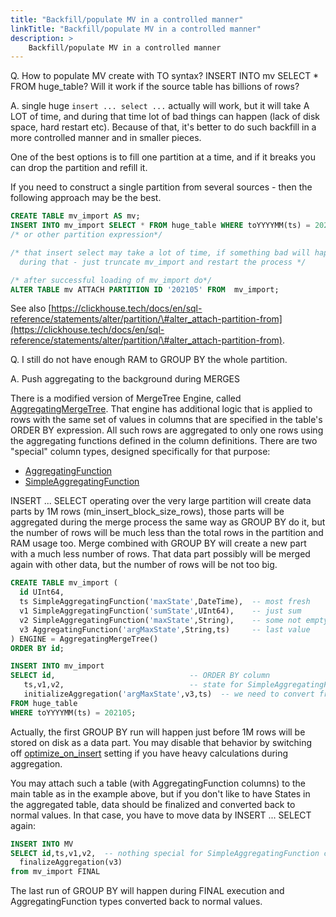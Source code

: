 ```yaml
---
title: "Backfill/populate MV in a controlled manner"
linkTitle: "Backfill/populate MV in a controlled manner"
description: >
    Backfill/populate MV in a controlled manner
---
```

Q. How to populate MV create with TO syntax? INSERT INTO mv SELECT \* FROM huge_table? Will it work if the source table has billions of rows?

A. single huge `insert ... select ...` actually will work, but it will take A LOT of time, and during that time lot of bad things can happen (lack of disk space, hard restart etc). Because of that, it's better to do such backfill in a more controlled manner and in smaller pieces.

One of the best options is to fill one partition at a time, and if it breaks you can drop the partition and refill it.

If you need to construct a single partition from several sources - then the following approach may be the best.

```sql
CREATE TABLE mv_import AS mv;
INSERT INTO mv_import SELECT * FROM huge_table WHERE toYYYYMM(ts) = 202105;
/* or other partition expression*/

/* that insert select may take a lot of time, if something bad will happen
  during that - just truncate mv_import and restart the process */

/* after successful loading of mv_import do*/
ALTER TABLE mv ATTACH PARTITION ID '202105' FROM  mv_import;
```

See also [https://clickhouse.tech/docs/en/sql-reference/statements/alter/partition/\#alter_attach-partition-from](https://clickhouse.tech/docs/en/sql-reference/statements/alter/partition/\#alter_attach-partition-from).

Q. I still do not have enough RAM to GROUP BY the whole partition.

A. Push aggregating to the background during MERGES

There is a modified version of MergeTree Engine, called [AggregatingMergeTree](https://clickhouse.com/docs/en/engines/table-engines/mergetree-family/aggregatingmergetree).  That engine has additional logic that is applied to rows with the same set of values in columns that are specified in the table's ORDER BY expression.   All such rows are aggregated to only one rows using the aggregating functions defined in the column definitions.   There are two "special" column types, designed specifically for that purpose:

- [AggregatingFunction](https://clickhouse.com/docs/en/sql-reference/data-types/aggregatefunction)
- [SimpleAggregatingFunction](https://clickhouse.com/docs/en/sql-reference/data-types/simpleaggregatefunction)

INSERT ... SELECT operating over the very large partition will create data parts by 1M rows (min_insert_block_size_rows), those parts will be aggregated during the merge process the same way as GROUP BY do it, but the number of rows will be much less than the total rows in the partition and RAM usage too.  Merge combined with GROUP BY will create a new part with a much less number of rows. That data part possibly will be merged again with other data, but the number of rows will be not too big.

```sql
CREATE TABLE mv_import (
  id UInt64,
  ts SimpleAggregatingFunction('maxState',DateTime),  -- most fresh
  v1 SimpleAggregatingFunction('sumState',UInt64),    -- just sum
  v2 SimpleAggregatingFunction('maxState',String),    -- some not empty string
  v3 AggregatingFunction('argMaxState',String,ts)     -- last value
) ENGINE = AggregatingMergeTree()
ORDER BY id;

INSERT INTO mv_import
SELECT id,                              -- ORDER BY column
   ts,v1,v2,                            -- state for SimpleAggregatingFunction the same as value
   initializeAggregation('argMaxState',v3,ts)  -- we need to convert from values to States for columns with AggregatingFunction type
FROM huge_table
WHERE toYYYYMM(ts) = 202105;
```

Actually, the first GROUP BY run will happen just before 1M rows will be stored on disk as a data part. You may disable that behavior by switching off [optimize_on_insert](https://clickhouse.com/docs/en/operations/settings/settings#optimize-on-insert) setting if you have heavy calculations during aggregation.

You may attach such a table (with AggregatingFunction columns) to the main table as in the example above, but if you don't like to have States in the aggregated table, data should be finalized and converted back to normal values.  In that case, you have to move data by INSERT ... SELECT again:

```sql
INSERT INTO MV
SELECT id,ts,v1,v2,  -- nothing special for SimpleAggregatingFunction columns
  finalizeAggregation(v3)
from mv_import FINAL
```

The last run of GROUP BY will happen during FINAL execution and AggregatingFunction types converted back to normal values.






